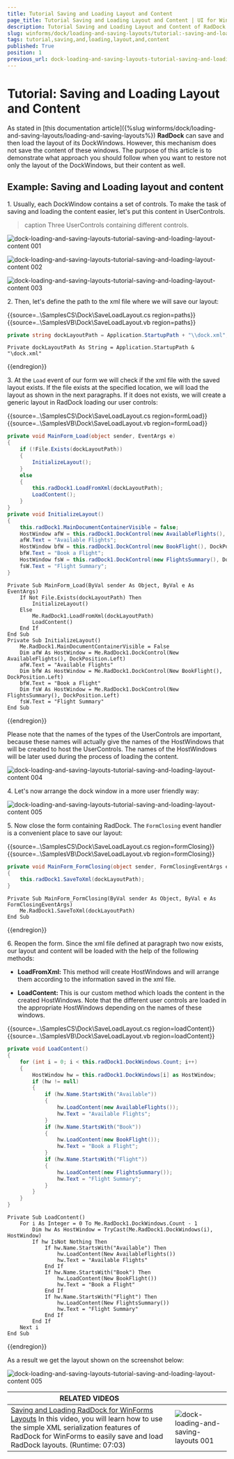 ```yaml
---
title: Tutorial Saving and Loading Layout and Content
page_title: Tutorial Saving and Loading Layout and Content | UI for WinForms Documentation
description: Tutorial Saving and Loading Layout and Content of RadDock.
slug: winforms/dock/loading-and-saving-layouts/tutorial:-saving-and-loading-layout-and-content
tags: tutorial,saving,and,loading,layout,and,content
published: True
position: 1
previous_url: dock-loading-and-saving-layouts-tutorial-saving-and-loading-layout-content
---
```


# Tutorial: Saving and Loading Layout and Content

 
As stated in [this documentation article]({%slug winforms/dock/loading-and-saving-layouts/loading-and-saving-layouts%}) __RadDock__ can save and then load the layout of its DockWindows. However, this mechanism does not save the content of these windows. The purpose of this article is to demonstrate what approach you should follow when you want to restore not only the layout of the DockWindows, but their content as well.
      

## Example: Saving and Loading layout and content


1\. Usually, each DockWindow contains a set of controls. To make the task of saving and loading the content easier, let's put this content in UserControls.

>caption Three UserControls containing different controls.

![dock-loading-and-saving-layouts-tutorial-saving-and-loading-layout-content 001](images/dock-loading-and-saving-layouts-tutorial-saving-and-loading-layout-content001.png)

![dock-loading-and-saving-layouts-tutorial-saving-and-loading-layout-content 002](images/dock-loading-and-saving-layouts-tutorial-saving-and-loading-layout-content002.png)

![dock-loading-and-saving-layouts-tutorial-saving-and-loading-layout-content 003](images/dock-loading-and-saving-layouts-tutorial-saving-and-loading-layout-content003.png)


2\. Then, let's define the path to the xml file where we will save our layout: 

{{source=..\SamplesCS\Dock\SaveLoadLayout.cs region=paths}} 
{{source=..\SamplesVB\Dock\SaveLoadLayout.vb region=paths}} 

````C#
private string dockLayoutPath = Application.StartupPath + "\\dock.xml";

````
````VB.NET
Private dockLayoutPath As String = Application.StartupPath & "\dock.xml"

````

{{endregion}} 
 
3\. At the `Load` event of our form we will check if the xml file with the saved layout exists. If the file exists at the specified location, we will load the layout as shown in the next paragraphs. If it does not exists, we will create a generic layout in RadDock loading our user controls: 

{{source=..\SamplesCS\Dock\SaveLoadLayout.cs region=formLoad}} 
{{source=..\SamplesVB\Dock\SaveLoadLayout.vb region=formLoad}} 

````C#
private void MainForm_Load(object sender, EventArgs e)
{
    if (!File.Exists(dockLayoutPath))
    {
        InitializeLayout();
    }
    else
    {
        this.radDock1.LoadFromXml(dockLayoutPath);
        LoadContent();
    }
}
private void InitializeLayout()
{
    this.radDock1.MainDocumentContainerVisible = false;
    HostWindow afW = this.radDock1.DockControl(new AvailableFlights(), DockPosition.Left);
    afW.Text = "Available Flights";
    HostWindow bfW = this.radDock1.DockControl(new BookFlight(), DockPosition.Left);
    bfW.Text = "Book a Flight";
    HostWindow fsW = this.radDock1.DockControl(new FlightsSummary(), DockPosition.Left);
    fsW.Text = "Flight Summary";
}

````
````VB.NET
Private Sub MainForm_Load(ByVal sender As Object, ByVal e As EventArgs)
    If Not File.Exists(dockLayoutPath) Then
        InitializeLayout()
    Else
        Me.RadDock1.LoadFromXml(dockLayoutPath)
        LoadContent()
    End If
End Sub
Private Sub InitializeLayout()
    Me.RadDock1.MainDocumentContainerVisible = False
    Dim afW As HostWindow = Me.RadDock1.DockControl(New AvailableFlights(), DockPosition.Left)
    afW.Text = "Available Flights"
    Dim bfW As HostWindow = Me.RadDock1.DockControl(New BookFlight(), DockPosition.Left)
    bfW.Text = "Book a Flight"
    Dim fsW As HostWindow = Me.RadDock1.DockControl(New FlightsSummary(), DockPosition.Left)
    fsW.Text = "Flight Summary"
End Sub

````

{{endregion}} 

Please note that the names of the types of the UserControls are important, because these names will actually give the names of the HostWindows that will be created to host the UserControls. The names of the HostWindows will be later used during the process of loading the content.

![dock-loading-and-saving-layouts-tutorial-saving-and-loading-layout-content 004](images/dock-loading-and-saving-layouts-tutorial-saving-and-loading-layout-content004.png)

4\. Let's now arrange the dock window in a more user friendly way:

![dock-loading-and-saving-layouts-tutorial-saving-and-loading-layout-content 005](images/dock-loading-and-saving-layouts-tutorial-saving-and-loading-layout-content005.png)

5\. Now close the form containing RadDock. The `FormClosing` event handler is a convenient place to save our layout: 

{{source=..\SamplesCS\Dock\SaveLoadLayout.cs region=formClosing}} 
{{source=..\SamplesVB\Dock\SaveLoadLayout.vb region=formClosing}} 

````C#
private void MainForm_FormClosing(object sender, FormClosingEventArgs e)
{
    this.radDock1.SaveToXml(dockLayoutPath);
}

````
````VB.NET
Private Sub MainForm_FormClosing(ByVal sender As Object, ByVal e As FormClosingEventArgs)
    Me.RadDock1.SaveToXml(dockLayoutPath)
End Sub

````

{{endregion}} 
 
6\. Reopen the form. Since the xml file defined at paragraph two now exists, our layout and content will be loaded with the help of the following methods:
            

* __LoadFromXml:__  This method will create HostWindows and will arrange them according to the information saved in the xml file.
                

* __LoadContent:__ This is our custom method which loads the content in the created HostWindows. Note that the different user controls are loaded in the appropriate HostWindows depending on the names of these windows. 

{{source=..\SamplesCS\Dock\SaveLoadLayout.cs region=loadContent}} 
{{source=..\SamplesVB\Dock\SaveLoadLayout.vb region=loadContent}} 

````C#
private void LoadContent()
{
    for (int i = 0; i < this.radDock1.DockWindows.Count; i++)
    {
        HostWindow hw = this.radDock1.DockWindows[i] as HostWindow;
        if (hw != null)
        {
            if (hw.Name.StartsWith("Available"))
            {
                hw.LoadContent(new AvailableFlights());
                hw.Text = "Available Flights";
            }
            if (hw.Name.StartsWith("Book"))
            {
                hw.LoadContent(new BookFlight());
                hw.Text = "Book a Flight";
            }
            if (hw.Name.StartsWith("Flight"))
            {
                hw.LoadContent(new FlightsSummary());
                hw.Text = "Flight Summary";
            }
        }
    }
}

````
````VB.NET
Private Sub LoadContent()
    For i As Integer = 0 To Me.RadDock1.DockWindows.Count - 1
        Dim hw As HostWindow = TryCast(Me.RadDock1.DockWindows(i), HostWindow)
        If hw IsNot Nothing Then
            If hw.Name.StartsWith("Available") Then
                hw.LoadContent(New AvailableFlights())
                hw.Text = "Available Flights"
            End If
            If hw.Name.StartsWith("Book") Then
                hw.LoadContent(New BookFlight())
                hw.Text = "Book a Flight"
            End If
            If hw.Name.StartsWith("Flight") Then
                hw.LoadContent(New FlightsSummary())
                hw.Text = "Flight Summary"
            End If
        End If
    Next i
End Sub

````

{{endregion}} 
 
As a result we get the layout shown on the screenshot below:

![dock-loading-and-saving-layouts-tutorial-saving-and-loading-layout-content 005](images/dock-loading-and-saving-layouts-tutorial-saving-and-loading-layout-content005.png)


| RELATED VIDEOS |  |
| ------ | ------ |
|[Saving and Loading RadDock for WinForms Layouts](http://www.telerik.com/videos/winforms/saving-and-loading-raddock-for-winforms-layouts) In this video, you will learn how to use the simple XML serialization features of RadDock for WinForms to easily save and load RadDock layouts. (Runtime: 07:03)|![dock-loading-and-saving-layouts 001](images/dock-loading-and-saving-layouts001.png)|
